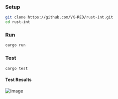 ### Setup

```bash
git clone https://github.com/VK-RED/rust-int.git
cd rust-int
```

### Run

```bash
cargo run
```

### Test

```bash
cargo test
```
#### Test Results
![Image](https://github.com/user-attachments/assets/731c1daf-5b9e-43ec-939b-6eb7075c20e3)
